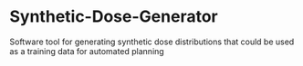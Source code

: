 # Synthetic-Dose-Generator
Software tool for generating synthetic dose distributions that could be used as a training data for automated planning
